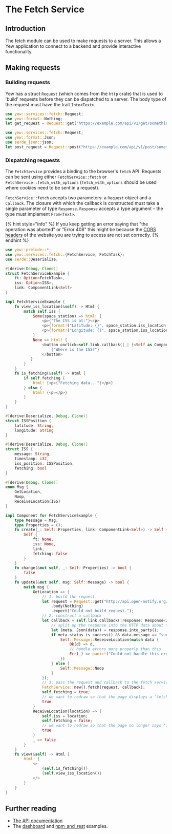 # The Fetch Service
## Introduction
The fetch module can be used to make requests to a server. This allows a Yew application to connect to a backend and provide interactive functionality. 

## Making requests
### Building requests
Yew has a struct `Request` (which comes from the `http` crate) that is used to 'build' requests before they can be dispatched to a server. The body type of the request must have the trait `Into<Text>`.
```rust
use yew::services::fetch::Request;
use yew::format::Nothing;
let get_request = Request::get("https://example.com/api/v1/get/something").body(Nothing).expect("Could not build that request")
```
```rust
use yew::services::fetch::Request;
use yew::format::Json;
use serde_json::json;
let post_request = Request::post("https://example.com/api/v1/post/something").header("Content-Type", "application/json").body(Json(&json!({"key": "value"}))).expect("Could not build that request.")
```
### Dispatching requests
The `FetchService` provides a binding to the browser's `fetch` API. Requests can be sent using either `FetchService::fetch` or `FetchService::fetch_with_options` (`fetch_with_options` should be used where cookies need to be sent in a request).

`FetchService::fetch` accepts two parameters: a `Request` object and a `Callback`. The closure with which the callback is constructed must take a single parameter of type `Response`. `Response` accepts a type argument – the type must implement `From<Text>`.   

{% hint style="info" %}
If you keep getting an error saying that "the operation was aborted" or "Error 408" this might be because the [CORS headers](https://developer.mozilla.org/en-US/docs/Web/HTTP/CORS) of the website you are trying to access are not set correctly.
{% endhint %}

```rust 
use yew::prelude::*;
use yew::services::fetch::{FetchService, FetchTask};
use serde::Deserialize;

#[derive(Debug, Clone)]
struct FetchServiceExample {
    ft: Option<FetchTask>,
    iss: Option<ISS>,
    link: ComponentLink<Self>
}

impl FetchServiceExample {
    fn view_iss_location(&self) -> Html {
        match self.iss {
            Some(space_station) => html! {
                <p>{"The ISS is at:"}</p>
                <p>{format!("Latitude: {}", space_station.iss_location.latitude)}</p>
                <p>{format!("Longitude: {}", space_station.iss_location.longitude)}</p>
            }
            None => html! {
                <button onclick=self.link.callback(|_| {<Self as Component>::Message::GetLocation})>
                    {"Where is the ISS?"}
                </button>
           }
        }
    }
    fn is_fetching(&self) -> Html {
        if self.fetching {
            html! {<p>{"Fetching data..."}</p>}
        } else {
            html! {<p></p>}
        }
    }
}

#[derive(Deserialize, Debug, Clone)]
struct ISSPosition {
    latitude: String,
    longitude: String
}

#[derive(Deserialize, Debug, Clone)]
struct ISS {
    message: String,
    timestamp: i32,
    iss_position: ISSPosition,
    fetching: bool
}

#[derive(Debug, Clone)]
enum Msg {
    GetLocation,
    Noop,
    ReceiveLocation(ISS)
}

impl Component for FetchServiceExample {
    type Message = Msg;
    type Properties = ();
    fn create(_: Self::Properties, link: ComponentLink<Self>) -> Self {
        Self {
            ft: None,
            iss: None,
            link,
            fetching: false
        }
    }
    fn change(&mut self, _: Self::Properties) -> bool {
        false
    }
    fn update(&mut self, msg: Self::Message) -> bool {
        match msg {
            GetLocation => {
                // 1. build the request
                let request = Request::get("http://api.open-notify.org/iss-now.json")
                    .body(Nothing)
                    .expect("Could not build request.");
                // 2. construct a callback
                let callback = self.link.callback(|response: Response<Json<Result<ISS, anyhow::Error>>>| {
                    // split up the response into the HTTP data about the request result and data from the request
                    let (meta, Json(data)) = response.into_parts();
                    if meta.status.is_success() && data.message == "success" {
                        Self::Message::ReceiveLocation(match data {
                            Ok(d) => d,
                            // handle errors more properly than this
                            Err(_) => panic!("Could not handle this error")
                        })
                    } else {
                        Self::Message::Noop
                    }
                });
                // 3. pass the request and callback to the fetch service 
                FetchService::new().fetch(request, callback);
                self.fetching = true;
                // we want to redraw so that the page displays a 'fetching...' message to the user so return 'true'
                true
            }
            ReceiveLocation(location) => {
                self.iss = location;
                self.fetching = false;
                // we want to redraw so that the page no longer says 'fetching...'
                true
            }
            _ => false
        }
    }
    fn view(&self) -> Html {
        html! {
            <>
                {self.is_fetching()}
                {self.view_iss_location()}
            </>
        }
    }
}
```

## Further reading
* [The API documentation](https://docs.rs/yew/0.14.3/yew/services/fetch/index.html)
* The [dashboard](https://github.com/yewstack/yew/tree/master/examples/dashboard) and [npm_and_rest](https://github.com/yewstack/yew/tree/master/examples/web_sys/npm_and_rest) examples.
